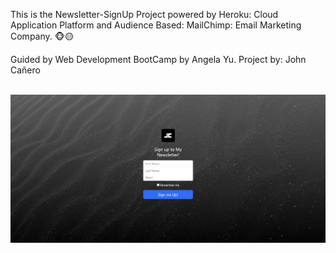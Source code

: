 This is the Newsletter-SignUp Project powered by Heroku: Cloud Application Platform and Audience Based: MailChimp: Email Marketing Company. 🐵🟡 

Guided by Web Development BootCamp by Angela Yu.
Project by: John Cañero

<img src>
<img src="images/desktopView - NewsletterSignUp.png" alt="Newsletter-SignUp.jpg">